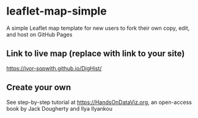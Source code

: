 # leaflet-map-simple
A simple Leaflet map template for new users to fork their own copy, edit, and host on GitHub Pages

## Link to live map (replace with link to your site)
https://ivor-sopwith.github.io/DigHist/

## Create your own
See step-by-step tutorial at https://HandsOnDataViz.org, an open-access book by Jack Dougherty and Ilya Ilyankou
